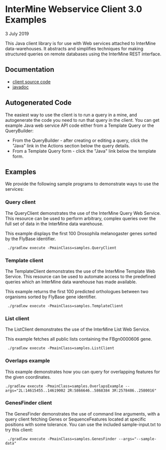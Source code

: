 # InterMine Webservice Client 3.0 Examples

3 July 2019

This Java client library is for use with Web services
attached to InterMine data-warehouses. It abstracts
and simplifies techniques for making structured
queries on remote databases using the InterMine
REST interface.


## Documentation

* [client source code](https://github.com/intermine/intermine-ws-java/) 
* [javadoc](http://intermine.org/intermine-ws-java/javadoc/)

## Autogenerated Code

The easiest way to use the client is to run a query in a mine, and autogenerate the code you need to run that query in the client. You can get example Java web service API code either from a Template Query or the QueryBuilder:

* From the QueryBuilder - after creating or editing a query, click the "Java" link in the Actions section below the query details.
* From a Template Query form - click the "Java" link below the template form.


## Examples

We provide the following sample programs to demonstrate ways to use the services:

### Query client

The QueryClient demonstrates the use of the InterMine Query Web Service.
This resource can be used to perform arbitrary, complex queries over
the full set of data in the InterMine data warehouse.

This example displays the first 100 Drosophila melanogaster genes sorted by the FlyBase identifier.

```
 ./gradlew execute -PmainClass=samples.QueryClient
```

### Template client

The TemplateClient demonstrates the use of the InterMine Template Web Service. 
This resource can be used to automate access to the predefined queries 
which an InterMine data warehouse has made available.
   
This example returns the first 100 predicted orthologues between two organisms sorted by FlyBase gene identifier.

```
 ./gradlew execute -PmainClass=samples.TemplateClient
```

### List client

The ListClient demonstrates the use of the InterMine List Web Service. 

This example fetches all public lists containing the FBgn0000606 gene.

```
 ./gradlew execute -PmainClass=samples.ListClient
 ```

### Overlaps example

This example demonstrates how you can query for overlapping features for the given coordinates.

```
./gradlew execute -PmainClass=samples.OverlapsExample --args="2L:14615455..14619002 2R:5866646..5868384 3R:2578486..2580016"
```

### GenesFinder client


The GenesFinder demonstrates the use of command line arguments,
with a query client fetching Genes or
SequenceFeatures located at specific positions with some tolerance. You can use
the included sample-input.txt to try this client:

```
 ./gradlew execute -PmainClass=samples.GenesFinder --args="--sample-data"
 ```



